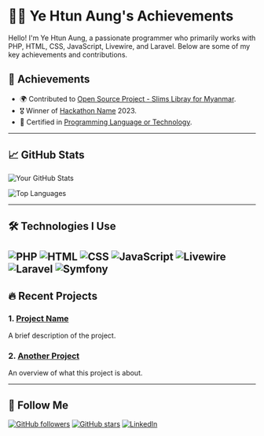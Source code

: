 # 👨‍💻 Ye Htun Aung's Achievements

Hello! I'm Ye Htun Aung, a passionate programmer who primarily works with PHP, HTML, CSS, JavaScript, Livewire, and Laravel. Below are some of my key achievements and contributions.

## 🌟 Achievements

- 🌍 Contributed to [Open Source Project - Slims Libray for Myanmar]([https://link-to-project](https://github.com/yehtunaung/Slims-Library.git)).
- 🎖️ Winner of [Hackathon Name](https://link-to-hackathon) 2023.
- 📜 Certified in [Programming Language or Technology](https://link-to-certificate).

---

## 📈 GitHub Stats

![Your GitHub Stats](https://github-readme-stats.vercel.app/api?username=yehtunaung&show_icons=true&theme=radical)

![Top Languages](https://github-readme-stats.vercel.app/api/top-langs/?username=yehtunaung&layout=compact&theme=radical)

---

## 🛠️ Technologies I Use

![PHP](https://img.shields.io/badge/-PHP-777BB4?style=flat&logo=php&logoColor=white)
![HTML](https://img.shields.io/badge/-HTML-E34F26?style=flat&logo=html5&logoColor=white)
![CSS](https://img.shields.io/badge/-CSS-1572B6?style=flat&logo=css3&logoColor=white)
![JavaScript](https://img.shields.io/badge/-JavaScript-F7DF1E?style=flat&logo=javascript&logoColor=black)
![Livewire](https://img.shields.io/badge/-Livewire-4B9AE1?style=flat&logo=livewire&logoColor=white)
![Laravel](https://img.shields.io/badge/-Laravel-FF2D20?style=flat&logo=laravel&logoColor=white)
![Symfony](https://img.shields.io/badge/-Symfony-000000?style=flat&logo=symfony&logoColor=white)
---

## 🔥 Recent Projects

### 1. [Project Name](https://github.com/yehtunaung/project-name)
A brief description of the project.

### 2. [Another Project](https://github.com/yehtunaung/another-project)
An overview of what this project is about.

---
## 🚀 Follow Me

[![GitHub followers](https://img.shields.io/github/followers/yehtunaung?style=social)](https://github.com/yehtunaung)
[![GitHub stars](https://img.shields.io/github/stars/yehtunaung?style=social)](https://github.com/yehtunaung)
[![LinkedIn](https://img.shields.io/badge/-LinkedIn-0A66C2?style=flat&logo=linkedin&logoColor=white)](https://www.linkedin.com/in/ye-htun-aung-291107249/)

